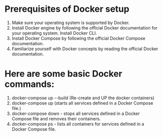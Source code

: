 # Prerequisites of Docker setup

1. Make sure your operating system is supported by Docker.
2. Install Docker engine by following the official Docker documentation for your operating system.
Install Docker CLI.
3. Install Docker Compose by following the official Docker Compose documentation.
4. Familiarize yourself with Docker concepts by reading the official Docker documentation.

# Here are some basic Docker commands:

1. docker-compose up --build (Re-create and UP the docker containers)
2. docker-compose up (starts all services defined in a Docker Compose file.)
3. docker-compose down - stops all services defined in a Docker Compose file and removes their containers.
4. docker-compose ps - lists all containers for services defined in a Docker Compose file.

